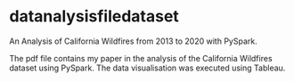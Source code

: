 # datanalysisfiledataset
An Analysis of California Wildfires from 2013 to 2020 with PySpark.

The pdf file contains my paper in the analysis of the California Wildfires 
dataset using PySpark. The data visualisation was executed using Tableau.


